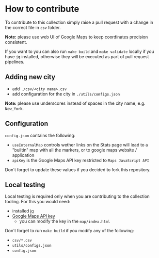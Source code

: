 # How to contribute

To contribute to this collection simply raise a pull request with a change in the correct file in `csv` folder.

**Note:** please use web UI of Google Maps to keep coordinates precision consistent.

If you want to you can also run `make build` and `make validate` locally if you have `jq` installed, otherwise they will be executed as part of pull request pipelines.

## Adding new city

* add `./csv/<city name>.csv`
* add configuration for the city in `./utils/configs.json`

**Note:** please use underscores instead of spaces in the city name, e.g. `New_York`.

## Configuration

`config.json` contains the following:

* `useInternalMap` controls wether links on the Stats page will lead to a "builtin" map with all the markers, or to google maps website / application
* `apiKey` is the Google Maps API key restricted to `Maps JavaScript API`

Don't forget to update these values if you decided to fork this repository.

## Local testing

Local testing is required only when you are contributing to the collection tooling. For this you would need:

* installed [jq](https://stedolan.github.io/jq/)
* [Google Maps API key](https://developers.google.com/maps/documentation/javascript/get-api-key#creating-api-keys)
  * you can modify the key in the `map/index.html`

Don't forget to run `make build` if you modify any of the following:
* `csv/*.csv`
* `utils/configs.json`
* `config.json`
